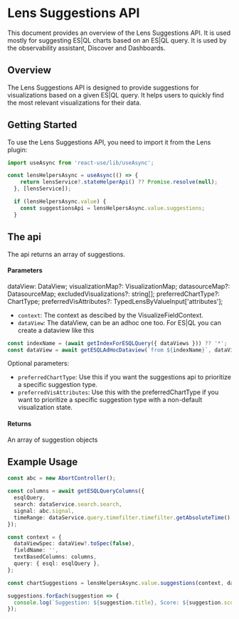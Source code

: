 # Lens Suggestions API

This document provides an overview of the Lens Suggestions API. It is used mostly for suggesting ES|QL charts based on an ES|QL query. It is used by the observability assistant, Discover and Dashboards.

## Overview

The Lens Suggestions API is designed to provide suggestions for visualizations based on a given ES|QL query. It helps users to quickly find the most relevant visualizations for their data.

## Getting Started

To use the Lens Suggestions API, you need to import it from the Lens plugin:

```typescript
import useAsync from 'react-use/lib/useAsync';

const lensHelpersAsync = useAsync(() => {
    return lensService?.stateHelperApi() ?? Promise.resolve(null);
  }, [lensService]);

  if (lensHelpersAsync.value) {
    const suggestionsApi = lensHelpersAsync.value.suggestions;
  }
```

## The api

The api returns an array of suggestions.

#### Parameters

  dataView: DataView;
  visualizationMap?: VisualizationMap;
  datasourceMap?: DatasourceMap;
  excludedVisualizations?: string[];
  preferredChartType?: ChartType;
  preferredVisAttributes?: TypedLensByValueInput['attributes'];

- `context`: The context as descibed by the VisualizeFieldContext. 
- `dataView`: The dataView, can be an adhoc one too. For ES|QL you can create a dataview like this

```typescript
const indexName = (await getIndexForESQLQuery({ dataViews })) ?? '*';
const dataView = await getESQLAdHocDataview(`from ${indexName}`, dataViews);
```
Optional parameters:
- `preferredChartType`: Use this if you want the suggestions api to prioritize a specific suggestion type.
- `preferredVisAttributes`: Use this with the preferredChartType if you want to prioritize a specific suggestion type with a non-default visualization state.

#### Returns

An array of suggestion objects

## Example Usage

```typescript
const abc = new AbortController();

const columns = await getESQLQueryColumns({
  esqlQuery,
  search: dataService.search.search,
  signal: abc.signal,
  timeRange: dataService.query.timefilter.timefilter.getAbsoluteTime(),
});

const context = {
  dataViewSpec: dataView?.toSpec(false),
  fieldName: '',
  textBasedColumns: columns,
  query: { esql: esqlQuery },
};

const chartSuggestions = lensHelpersAsync.value.suggestions(context, dataView);

suggestions.forEach(suggestion => {
  console.log(`Suggestion: ${suggestion.title}, Score: ${suggestion.score}`);
});
```
